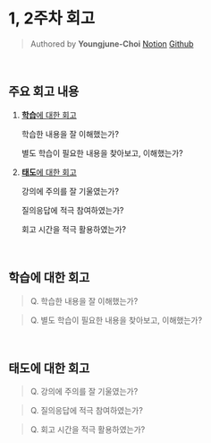 # 1, 2주차 회고

> Authored by **Youngjune-Choi** [Notion](https://choiyoungjune.notion.site/13-16521bc2456c80b8b025c30803efc343?pvs=4) [Github](https://github.com/jjmullan/home-work)<br />

<br />

## 주요 회고 내용

1.  [**학습**에 대한 회고](#학습에-대한-회고)

    학습한 내용을 잘 이해했는가? <br />

    별도 학습이 필요한 내용을 찾아보고, 이해했는가? <br/>

2.  [**태도**에 대한 회고](#태도에-대한-회고)

    강의에 주의를 잘 기울였는가? <br />

    질의응답에 적극 참여하였는가? <br />

    회고 시간을 적극 활용하였는가?

<br />

## 학습에 대한 회고

> Q. 학습한 내용을 잘 이해했는가?

> Q. 별도 학습이 필요한 내용을 찾아보고, 이해했는가?

<br />

## 태도에 대한 회고

> Q. 강의에 주의를 잘 기울였는가?

> Q. 질의응답에 적극 참여하였는가?

> Q. 회고 시간을 적극 활용하였는가?
